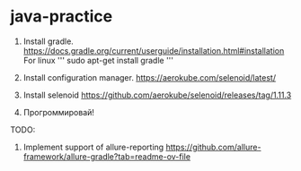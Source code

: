 # java-practice

1. Install gradle. https://docs.gradle.org/current/userguide/installation.html#installation
For linux
'''
sudo apt-get install gradle
'''

2. Install configuration manager. https://aerokube.com/selenoid/latest/
3. Install selenoid https://github.com/aerokube/selenoid/releases/tag/1.11.3
4. Прогроммировай!


TODO: 

1. Implement support of allure-reporting https://github.com/allure-framework/allure-gradle?tab=readme-ov-file